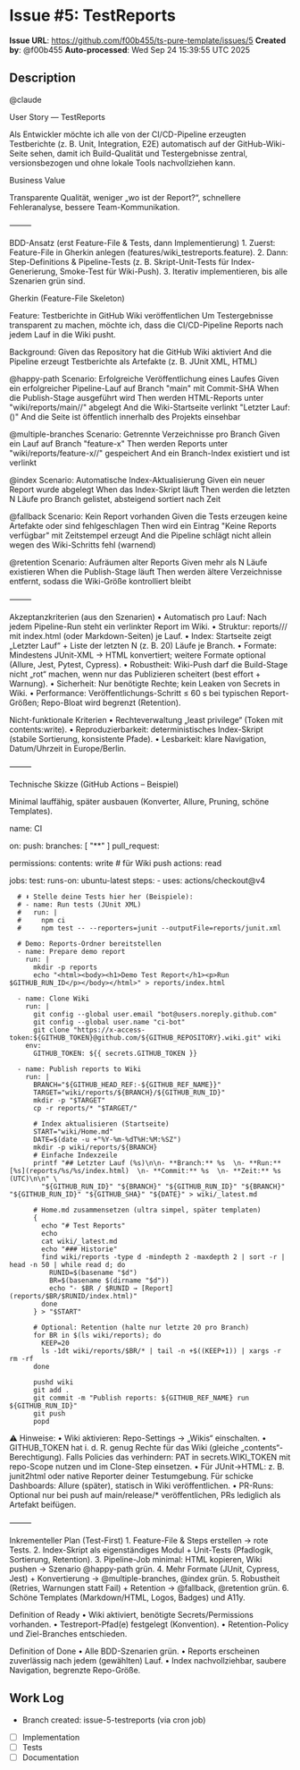 # Issue #5: TestReports

**Issue URL**: https://github.com/f00b455/ts-pure-template/issues/5
**Created by**: @f00b455
**Auto-processed**: Wed Sep 24 15:39:55 UTC 2025

## Description
@claude

User Story — TestReports

Als Entwickler möchte ich alle von der CI/CD-Pipeline erzeugten Testberichte (z. B. Unit, Integration, E2E) automatisch auf der GitHub-Wiki-Seite sehen, damit ich Build-Qualität und Testergebnisse zentral, versionsbezogen und ohne lokale Tools nachvollziehen kann.

Business Value

Transparente Qualität, weniger „wo ist der Report?“, schnellere Fehleranalyse, bessere Team-Kommunikation.

⸻

BDD-Ansatz (erst Feature-File & Tests, dann Implementierung)
	1.	Zuerst: Feature-File in Gherkin anlegen (features/wiki_testreports.feature).
	2.	Dann: Step-Definitions & Pipeline-Tests (z. B. Skript-Unit-Tests für Index-Generierung, Smoke-Test für Wiki-Push).
	3.	Iterativ implementieren, bis alle Szenarien grün sind.

Gherkin (Feature-File Skeleton)

Feature: Testberichte in GitHub Wiki veröffentlichen
  Um Testergebnisse transparent zu machen,
  möchte ich, dass die CI/CD-Pipeline Reports nach jedem Lauf in die Wiki pusht.

  Background:
    Given das Repository hat die GitHub Wiki aktiviert
    And die Pipeline erzeugt Testberichte als Artefakte (z. B. JUnit XML, HTML)

  @happy-path
  Scenario: Erfolgreiche Veröffentlichung eines Laufes
    Given ein erfolgreicher Pipeline-Lauf auf Branch "main" mit Commit-SHA <sha>
    When die Publish-Stage ausgeführt wird
    Then werden HTML-Reports unter "wiki/reports/main/<run-id>/" abgelegt
    And die Wiki-Startseite verlinkt "Letzter Lauf: <run-id> (<sha>)"
    And die Seite ist öffentlich innerhalb des Projekts einsehbar

  @multiple-branches
  Scenario: Getrennte Verzeichnisse pro Branch
    Given ein Lauf auf Branch "feature-x"
    Then werden Reports unter "wiki/reports/feature-x/<run-id>/" gespeichert
    And ein Branch-Index existiert und ist verlinkt

  @index
  Scenario: Automatische Index-Aktualisierung
    Given ein neuer Report wurde abgelegt
    When das Index-Skript läuft
    Then werden die letzten N Läufe pro Branch gelistet, absteigend sortiert nach Zeit

  @fallback
  Scenario: Kein Report vorhanden
    Given die Tests erzeugen keine Artefakte oder sind fehlgeschlagen
    Then wird ein Eintrag "Keine Reports verfügbar" mit Zeitstempel erzeugt
    And die Pipeline schlägt nicht allein wegen des Wiki-Schritts fehl (warnend)

  @retention
  Scenario: Aufräumen alter Reports
    Given mehr als N Läufe existieren
    When die Publish-Stage läuft
    Then werden ältere Verzeichnisse entfernt, sodass die Wiki-Größe kontrolliert bleibt


⸻

Akzeptanzkriterien (aus den Szenarien)
	•	Automatisch pro Lauf: Nach jedem Pipeline-Run steht ein verlinkter Report im Wiki.
	•	Struktur: reports/<branch>/<run-id>/ mit index.html (oder Markdown-Seiten) je Lauf.
	•	Index: Startseite zeigt „Letzter Lauf“ + Liste der letzten N (z. B. 20) Läufe je Branch.
	•	Formate: Mindestens JUnit-XML → HTML konvertiert; weitere Formate optional (Allure, Jest, Pytest, Cypress).
	•	Robustheit: Wiki-Push darf die Build-Stage nicht „rot“ machen, wenn nur das Publizieren scheitert (best effort + Warnung).
	•	Sicherheit: Nur benötigte Rechte; kein Leaken von Secrets in Wiki.
	•	Performance: Veröffentlichungs-Schritt ≤ 60 s bei typischen Report-Größen; Repo-Bloat wird begrenzt (Retention).

Nicht-funktionale Kriterien
	•	Rechteverwaltung „least privilege“ (Token mit contents:write).
	•	Reproduzierbarkeit: deterministisches Index-Skript (stabile Sortierung, konsistente Pfade).
	•	Lesbarkeit: klare Navigation, Datum/Uhrzeit in Europe/Berlin.

⸻

Technische Skizze (GitHub Actions – Beispiel)

Minimal lauffähig, später ausbauen (Konverter, Allure, Pruning, schöne Templates).

name: CI

on:
  push:
    branches: [ "**" ]
  pull_request:

permissions:
  contents: write   # für Wiki push
  actions: read

jobs:
  test:
    runs-on: ubuntu-latest
    steps:
      - uses: actions/checkout@v4

      # ⬇️ Stelle deine Tests hier her (Beispiele):
      # - name: Run tests (JUnit XML)
      #   run: |
      #     npm ci
      #     npm test -- --reporters=junit --outputFile=reports/junit.xml

      # Demo: Reports-Ordner bereitstellen
      - name: Prepare demo report
        run: |
          mkdir -p reports
          echo "<html><body><h1>Demo Test Report</h1><p>Run $GITHUB_RUN_ID</p></body></html>" > reports/index.html

      - name: Clone Wiki
        run: |
          git config --global user.email "bot@users.noreply.github.com"
          git config --global user.name "ci-bot"
          git clone "https://x-access-token:${GITHUB_TOKEN}@github.com/${GITHUB_REPOSITORY}.wiki.git" wiki
        env:
          GITHUB_TOKEN: ${{ secrets.GITHUB_TOKEN }}

      - name: Publish reports to Wiki
        run: |
          BRANCH="${GITHUB_HEAD_REF:-${GITHUB_REF_NAME}}"
          TARGET="wiki/reports/${BRANCH}/${GITHUB_RUN_ID}"
          mkdir -p "$TARGET"
          cp -r reports/* "$TARGET/"

          # Index aktualisieren (Startseite)
          START="wiki/Home.md"
          DATE=$(date -u +"%Y-%m-%dT%H:%M:%SZ")
          mkdir -p wiki/reports/${BRANCH}
          # Einfache Indexzeile
          printf "## Letzter Lauf (%s)\n\n- **Branch:** %s  \n- **Run:** [%s](reports/%s/%s/index.html)  \n- **Commit:** %s  \n- **Zeit:** %s (UTC)\n\n" \
            "${GITHUB_RUN_ID}" "${BRANCH}" "${GITHUB_RUN_ID}" "${BRANCH}" "${GITHUB_RUN_ID}" "${GITHUB_SHA}" "${DATE}" > wiki/_latest.md

          # Home.md zusammensetzen (ultra simpel, später templaten)
          {
            echo "# Test Reports"
            echo
            cat wiki/_latest.md
            echo "### Historie"
            find wiki/reports -type d -mindepth 2 -maxdepth 2 | sort -r | head -n 50 | while read d; do
              RUNID=$(basename "$d")
              BR=$(basename $(dirname "$d"))
              echo "- $BR / $RUNID → [Report](reports/$BR/$RUNID/index.html)"
            done
          } > "$START"

          # Optional: Retention (halte nur letzte 20 pro Branch)
          for BR in $(ls wiki/reports); do
            KEEP=20
            ls -1dt wiki/reports/$BR/* | tail -n +$((KEEP+1)) | xargs -r rm -rf
          done

          pushd wiki
          git add .
          git commit -m "Publish reports: ${GITHUB_REF_NAME} run ${GITHUB_RUN_ID}"
          git push
          popd

⚠️ Hinweise:
	•	Wiki aktivieren: Repo-Settings → „Wikis“ einschalten.
	•	GITHUB_TOKEN hat i. d. R. genug Rechte für das Wiki (gleiche „contents“-Berechtigung). Falls Policies das verhindern: PAT in secrets.WIKI_TOKEN mit repo-Scope nutzen und im Clone-Step einsetzen.
	•	Für JUnit→HTML: z. B. junit2html oder native Reporter deiner Testumgebung. Für schicke Dashboards: Allure (später), statisch in Wiki veröffentlichen.
	•	PR-Runs: Optional nur bei push auf main/release/* veröffentlichen, PRs lediglich als Artefakt beifügen.

⸻

Inkrementeller Plan (Test-First)
	1.	Feature-File & Steps erstellen → rote Tests.
	2.	Index-Skript als eigenständiges Modul + Unit-Tests (Pfadlogik, Sortierung, Retention).
	3.	Pipeline-Job minimal: HTML kopieren, Wiki pushen → Szenario @happy-path grün.
	4.	Mehr Formate (JUnit, Cypress, Jest) + Konvertierung → @multiple-branches, @index grün.
	5.	Robustheit (Retries, Warnungen statt Fail) + Retention → @fallback, @retention grün.
	6.	Schöne Templates (Markdown/HTML, Logos, Badges) und A11y.

Definition of Ready
	•	Wiki aktiviert, benötigte Secrets/Permissions vorhanden.
	•	Testreport-Pfad(e) festgelegt (Konvention).
	•	Retention-Policy und Ziel-Branches entschieden.

Definition of Done
	•	Alle BDD-Szenarien grün.
	•	Reports erscheinen zuverlässig nach jedem (gewählten) Lauf.
	•	Index nachvollziehbar, saubere Navigation, begrenzte Repo-Größe.

## Work Log
- Branch created: issue-5-testreports (via cron job)
- [ ] Implementation
- [ ] Tests
- [ ] Documentation
